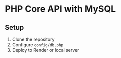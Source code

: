 # PHP Core API with MySQL

## Setup
1. Clone the repository
2. Configure `config/db.php`
3. Deploy to Render or local server
